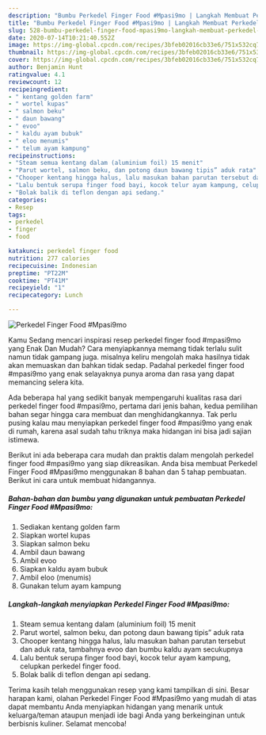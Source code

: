 ```yaml
---
description: "Bumbu Perkedel Finger Food #Mpasi9mo | Langkah Membuat Perkedel Finger Food #Mpasi9mo Yang Bisa Manjain Lidah"
title: "Bumbu Perkedel Finger Food #Mpasi9mo | Langkah Membuat Perkedel Finger Food #Mpasi9mo Yang Bisa Manjain Lidah"
slug: 528-bumbu-perkedel-finger-food-mpasi9mo-langkah-membuat-perkedel-finger-food-mpasi9mo-yang-bisa-manjain-lidah
date: 2020-07-14T10:21:40.552Z
image: https://img-global.cpcdn.com/recipes/3bfeb02016cb33e6/751x532cq70/perkedel-finger-food-mpasi9mo-foto-resep-utama.jpg
thumbnail: https://img-global.cpcdn.com/recipes/3bfeb02016cb33e6/751x532cq70/perkedel-finger-food-mpasi9mo-foto-resep-utama.jpg
cover: https://img-global.cpcdn.com/recipes/3bfeb02016cb33e6/751x532cq70/perkedel-finger-food-mpasi9mo-foto-resep-utama.jpg
author: Benjamin Hunt
ratingvalue: 4.1
reviewcount: 12
recipeingredient:
- " kentang golden farm"
- " wortel kupas"
- " salmon beku"
- " daun bawang"
- " evoo"
- " kaldu ayam bubuk"
- " eloo menumis"
- " telum ayam kampung"
recipeinstructions:
- "Steam semua kentang dalam (aluminium foil) 15 menit"
- "Parut wortel, salmon beku, dan potong daun bawang tipis” aduk rata"
- "Chooper kentang hingga halus, lalu masukan bahan parutan tersebut dan aduk rata, tambahnya evoo dan bumbu kaldu ayam secukupnya"
- "Lalu bentuk serupa finger food bayi, kocok telur ayam kampung, celupkan perkedel finger food."
- "Bolak balik di teflon dengan api sedang."
categories:
- Resep
tags:
- perkedel
- finger
- food

katakunci: perkedel finger food 
nutrition: 277 calories
recipecuisine: Indonesian
preptime: "PT22M"
cooktime: "PT41M"
recipeyield: "1"
recipecategory: Lunch

---
```



![Perkedel Finger Food #Mpasi9mo](https://img-global.cpcdn.com/recipes/3bfeb02016cb33e6/751x532cq70/perkedel-finger-food-mpasi9mo-foto-resep-utama.jpg)

Kamu Sedang mencari inspirasi resep perkedel finger food #mpasi9mo yang Enak Dan Mudah? Cara menyiapkannya memang tidak terlalu sulit namun tidak gampang juga. misalnya keliru mengolah maka hasilnya tidak akan memuaskan dan bahkan tidak sedap. Padahal perkedel finger food #mpasi9mo yang enak selayaknya punya aroma dan rasa yang dapat memancing selera kita.



Ada beberapa hal yang sedikit banyak mempengaruhi kualitas rasa dari perkedel finger food #mpasi9mo, pertama dari jenis bahan, kedua pemilihan bahan segar hingga cara membuat dan menghidangkannya. Tak perlu pusing kalau mau menyiapkan perkedel finger food #mpasi9mo yang enak di rumah, karena asal sudah tahu triknya maka hidangan ini bisa jadi sajian istimewa.


Berikut ini ada beberapa cara mudah dan praktis dalam mengolah perkedel finger food #mpasi9mo yang siap dikreasikan. Anda bisa membuat Perkedel Finger Food #Mpasi9mo menggunakan 8 bahan dan 5 tahap pembuatan. Berikut ini cara untuk membuat hidangannya.

<!--inarticleads1-->

##### Bahan-bahan dan bumbu yang digunakan untuk pembuatan Perkedel Finger Food #Mpasi9mo:

1. Sediakan  kentang golden farm
1. Siapkan  wortel kupas
1. Siapkan  salmon beku
1. Ambil  daun bawang
1. Ambil  evoo
1. Siapkan  kaldu ayam bubuk
1. Ambil  eloo (menumis)
1. Gunakan  telum ayam kampung




<!--inarticleads2-->

##### Langkah-langkah menyiapkan Perkedel Finger Food #Mpasi9mo:

1. Steam semua kentang dalam (aluminium foil) 15 menit
1. Parut wortel, salmon beku, dan potong daun bawang tipis” aduk rata
1. Chooper kentang hingga halus, lalu masukan bahan parutan tersebut dan aduk rata, tambahnya evoo dan bumbu kaldu ayam secukupnya
1. Lalu bentuk serupa finger food bayi, kocok telur ayam kampung, celupkan perkedel finger food.
1. Bolak balik di teflon dengan api sedang.




Terima kasih telah menggunakan resep yang kami tampilkan di sini. Besar harapan kami, olahan Perkedel Finger Food #Mpasi9mo yang mudah di atas dapat membantu Anda menyiapkan hidangan yang menarik untuk keluarga/teman ataupun menjadi ide bagi Anda yang berkeinginan untuk berbisnis kuliner. Selamat mencoba!
